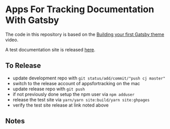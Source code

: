 # Apps For Tracking Documentation With Gatsby

The code in this repository is based on the
[Building your first Gatsby theme](https://www.youtube.com/watch?v=W2uTfay3doo)
video.

A test documentation site is released
[here](https://appsfortracking.github.io/gatsby_theme_aft/).

## To Release

- update development repo with `git status/add/commit/"push cj master"`
- switch to the release account of appsfortracking on the mac
- update release repo with `git push`
- if not previously done setup the npm user via `npm adduser`
- release the test site via `yarn/yarn site:build/yarn site:ghpages`
- verify the test site release at link noted above

## Notes
